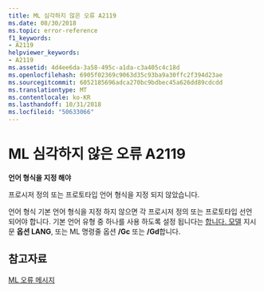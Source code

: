 ```yaml
---
title: ML 심각하지 않은 오류 A2119
ms.date: 08/30/2018
ms.topic: error-reference
f1_keywords:
- A2119
helpviewer_keywords:
- A2119
ms.assetid: 4d4ee6da-3a58-495c-a1da-c3a405c4c18d
ms.openlocfilehash: 6905f02369c9063d35c93ba9a30ffc2f394d23ae
ms.sourcegitcommit: 6052185696adca270bc9bdbec45a626dd89cdcdd
ms.translationtype: MT
ms.contentlocale: ko-KR
ms.lasthandoff: 10/31/2018
ms.locfileid: "50633066"
---
```

# <a name="ml-nonfatal-error-a2119"></a>ML 심각하지 않은 오류 A2119

**언어 형식을 지정 해야**

프로시저 정의 또는 프로토타입 언어 형식을 지정 되지 않았습니다.

언어 형식 기본 언어 형식을 지정 하지 않으면 각 프로시저 정의 또는 프로토타입 선언 되어야 합니다. 기본 언어 유형 중 하나를 사용 하도록 설정 됩니다는 [합니다. 모델](../../assembler/masm/dot-model.md) 지시문 **옵션 LANG**, 또는 ML 명령줄 옵션 **/Gc** 또는 **/Gd**합니다.

## <a name="see-also"></a>참고자료

[ML 오류 메시지](../../assembler/masm/ml-error-messages.md)<br/>